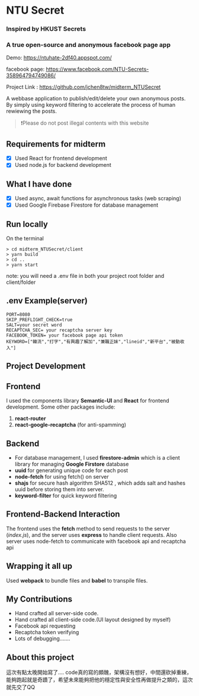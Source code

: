 # NTU Secret
### Inspired by HKUST Secrets
### A true open-source and anonymous facebook page app
Demo: https://ntuhate-2df40.appspot.com/

facebook page: https://www.facebook.com/NTU-Secrets-358964794749086/

Project Link : https://github.com/jchen8tw/midterm_NTUSecret

A webbase application to publish/edit/delete your own anonymous posts. By simply using keyword filtering to accelerate the process of human rewiewing the posts.


> ❗️Please do not post illegal contents with this website


## Requirements for midterm
- [x] Used React for frontend development
- [x] Used node.js for backend development

## What I have done
- [x] Used async, await functions for asynchronous tasks (web scraping)
- [x] Used Google Firebase Firestore for database management

## Run locally
On the terminal
```
> cd midterm_NTUSecret/client
> yarn build
> cd ..
> yarn start
```
note: you will need a .env file in both your project root folder and client/folder
## .env Example(server)
```
PORT=8080
SKIP_PREFLIGHT_CHECK=true
SALT=your secret word
RECAPTCHA_SEC= your recaptcha server key
FACEBOOK_TOKEN= your facebook page api token
KEYWORD=["韓流","打字","有興趣了解加","兼職正妹","lineid","新平台","被動收入"]
```

## Project Development

## Frontend

I used the components library **Semantic-UI** and **React** for frontend development. Some other packages include:
1. **react-router**
2. **react-google-recaptcha** (for anti-spamming)

## Backend

- For database management, I used **firestore-admin** which is a client library for managing **Google Firstore** database
- **uuid** for generating unique code for each post
- **node-fetch** for using fetch() on server
- **shajs** for secure hash algorithm SHA512 , which adds salt and hashes uuid before storing them into server.
- **keyword-filter** for quick keyword filtering

## Frontend-Backend Interaction

The frontend uses the **fetch** method to send requests to the server (*index.js*), and the server uses **express** to handle client requests.
Also server uses node-fetch to communicate with facebook api and recaptcha api

## Wrapping it all up
Used **webpack** to bundle files and **babel** to transpile files.

## My Contributions
- Hand crafted all server-side code.
- Hand crafted all client-side code.(UI layout designed by myself)
- Facebook api requesting
- Recaptcha token verifying
- Lots of debugging.......

## About this project
這次有點太晚開始寫了.... code真的寫的頗醜，架構沒有想好，中間還砍掉重練，能夠跑起就是奇蹟了，希望未來能夠把他的穩定性與安全性再做提升之類的，這次就先交了QQ
